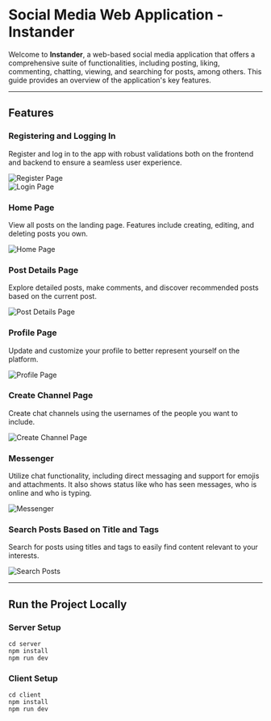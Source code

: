 # Social Media Web Application - **Instander**

Welcome to **Instander**, a web-based social media application that offers a comprehensive suite of functionalities, including posting, liking, commenting, chatting, viewing, and searching for posts, among others. This guide provides an overview of the application's key features.

---

## Features

### Registering and Logging In
Register and log in to the app with robust validations both on the frontend and backend to ensure a seamless user experience.

![Register Page](https://github.com/KavanBuch/Social-Media-Web-Application/assets/75678658/9617f3b9-10ec-45d4-8ba1-9c4d7eedec40)
<br>
![Login Page](https://github.com/KavanBuch/Social-Media-Web-Application/assets/75678658/af7928bc-b6c1-4df0-8a1d-53573e804444)

### Home Page
View all posts on the landing page. Features include creating, editing, and deleting posts you own.

![Home Page](https://github.com/KavanBuch/Social-Media-Web-Application/assets/75678658/1c625419-b6e9-4d34-853b-e9bef31a6360)
<br>

### Post Details Page
Explore detailed posts, make comments, and discover recommended posts based on the current post.

![Post Details Page](https://github.com/KavanBuch/Social-Media-Web-Application/assets/75678658/b73348e9-2e64-42ff-8e63-f9039a43f0d2)
<br>

### Profile Page
Update and customize your profile to better represent yourself on the platform.

![Profile Page](https://github.com/KavanBuch/Social-Media-Web-Application/assets/75678658/4cf9cbe2-0c0e-4c3a-abc6-445ec5bc753e)
<br>

### Create Channel Page
Create chat channels using the usernames of the people you want to include.

![Create Channel Page](https://github.com/KavanBuch/Social-Media-Web-Application/assets/75678658/99486145-9116-49d2-af20-7487f56e4a97)
<br>

### Messenger
Utilize chat functionality, including direct messaging and support for emojis and attachments. It also shows status like who has seen messages, who is online and who is typing.

![Messenger](https://github.com/KavanBuch/Social-Media-Web-Application/assets/75678658/c8d41074-0c8f-46f0-8446-cbb0edae01dd)
<br>

### Search Posts Based on Title and Tags
Search for posts using titles and tags to easily find content relevant to your interests.

![Search Posts](https://github.com/KavanBuch/Social-Media-Web-Application/assets/75678658/d61b0eb7-0e84-461d-95bc-b72d2e82b0dd)

---

## Run the Project Locally

### Server Setup
```
cd server
npm install
npm run dev
```

### Client Setup
```
cd client
npm install
npm run dev
```

